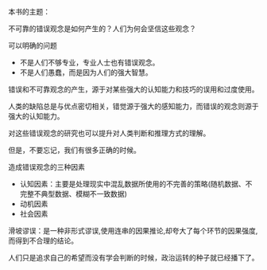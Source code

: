 本书的主题：

不可靠的错误观念是如何产生的？人们为何会坚信这些观念？

可以明确的问题
+ 不是人们不够专业，专业人士也有错误观念。
+ 不是人们愚蠢，而是因为人们的强大智慧。


错误和不可靠观念的产生，源于对某些强大的认知能力和技巧的误用和过度使用。

人类的缺陷总是与优点密切相关，错觉源于强大的感知能力，而错误的观念则源于强大的认知能力。

对这些错误观念的研究也可以提升对人类判断和推理方式的理解。

但是，不要忘记，我们有很多正确的时候。

造成错误观念的三种因素
+ 认知因素：主要是处理现实中混乱数据所使用的不完善的策略(随机数据、不完整不典型数据、模糊不一致数据)
+ 动机因素
+ 社会因素

滑坡谬误：是一种非形式谬误,使用连串的因果推论,却夸大了每个环节的因果强度,而得到不合理的结论。

人们只是追求自己的希望而没有学会判断的时候，政治运转的种子就已经播下了。